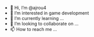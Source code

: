 - 👋 Hi, I’m @ajrou4
- 👀 I’m interested in game development 
- 🌱 I’m currently learning ...
- 💞️ I’m looking to collaborate on ...
- 📫 How to reach me ...

<!---
ajrou4/ajrou4 is a ✨ special ✨ repository because its `README.md` (this file) appears on your GitHub profile.
You can click the Preview link to take a look at your changes.
--->
